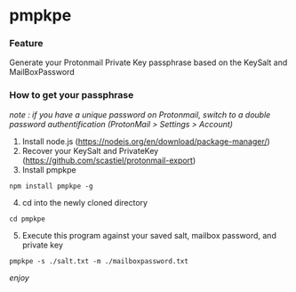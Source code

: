 # pmpkpe

### Feature

Generate your Protonmail Private Key passphrase based on the KeySalt and MailBoxPassword

### How to get your passphrase

*note : if you have a unique password on Protonmail, switch to a double password authentification (ProtonMail > Settings > Account)*

1. Install node.js (https://nodejs.org/en/download/package-manager/)
2. Recover your KeySalt and PrivateKey (https://github.com/scastiel/protonmail-export)
3. Install pmpkpe

```
npm install pmpkpe -g
```
 
4. cd into the newly cloned directory

```
cd pmpkpe
```

5. Execute this program against your saved salt, mailbox password, and private key

```
pmpkpe -s ./salt.txt -m ./mailboxpassword.txt
```

*enjoy*



